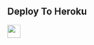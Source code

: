 

## Deploy To Heroku

<a href="https://heroku.com/deploy?templatehttps://github.com/Abhaybaby/Ftxt12.git">
     <img height="30px" src="https://img.shields.io/badge/Deploy%20To%20Heroku-blueviolet?style=for-the-badge&logo=heroku">
  </a>
